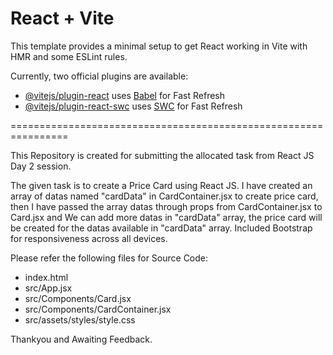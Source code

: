 # React + Vite

This template provides a minimal setup to get React working in Vite with HMR and some ESLint rules.

Currently, two official plugins are available:

- [@vitejs/plugin-react](https://github.com/vitejs/vite-plugin-react/blob/main/packages/plugin-react/README.md) uses [Babel](https://babeljs.io/) for Fast Refresh
- [@vitejs/plugin-react-swc](https://github.com/vitejs/vite-plugin-react-swc) uses [SWC](https://swc.rs/) for Fast Refresh

================================================================

This Repository is created for submitting the allocated task from React JS Day 2 session.

The given task is to create a Price Card using React JS. I have created an array of datas named "cardData" in CardContainer.jsx to create price card, then I have passed the array datas through props from CardContainer.jsx to Card.jsx and We can add more datas in "cardData" array, the price card will be created for the datas available in "cardData" array. Included Bootstrap for responsiveness across all devices.

Please refer the following files for Source Code:
- index.html
- src/App.jsx
- src/Components/Card.jsx
- src/Components/CardContainer.jsx 
- src/assets/styles/style.css

Thankyou and Awaiting Feedback.
